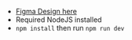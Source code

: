 - [Figma Design here](https://figma.com/)
- Required NodeJS installed
- `npm install` then run `npm run dev`
